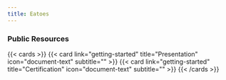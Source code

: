 ```yaml
---
title: Eatoes
---
```


### Public Resources

<!-- {{< youtube 0RKpf3rK57I >}} -->

{{< cards >}}
  {{< card link="getting-started" title="Presentation" icon="document-text" subtitle="" >}}
  {{< card link="getting-started" title="Certification" icon="document-text" subtitle="" >}}
{{< /cards >}}